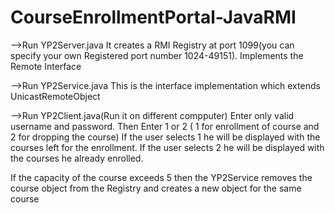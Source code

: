 # CourseEnrollmentPortal-JavaRMI

-->Run YP2Server.java
It creates a RMI Registry at port 1099(you can specify your own Registered port number 1024-49151). 
Implements the Remote Interface

-->Run YP2Service.java
This is the interface implementation which extends UnicastRemoteObject

-->Run YP2Client.java(Run it on different compputer)
Enter only valid username and password.
Then Enter 1 or 2 ( 1 for enrollment of course and 2 for dropping the course)
If the user selects 1 he will be displayed with the courses left for the enrollment.
If the user selects 2 he will be displayed with the courses he already enrolled.

If the capacity of the course exceeds 5 then the YP2Service removes the course object from the Registry and 
creates a new object for the same course
